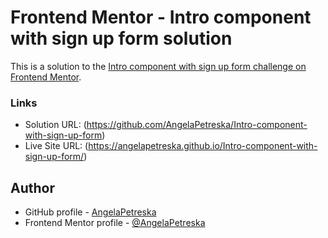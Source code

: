 # Frontend Mentor - Intro component with sign up form solution
This is a solution to the [Intro component with sign up form challenge on Frontend Mentor](https://www.frontendmentor.io/challenges/intro-component-with-signup-form-5cf91bd49edda32581d28fd1). 

### Links
- Solution URL: (https://github.com/AngelaPetreska/Intro-component-with-sign-up-form)
- Live Site URL: (https://angelapetreska.github.io/Intro-component-with-sign-up-form/)

## Author

- GitHub profile - [AngelaPetreska](https://github.com/AngelaPetreska)
- Frontend Mentor profile - [@AngelaPetreska](https://www.frontendmentor.io/profile/AngelaPetreska)